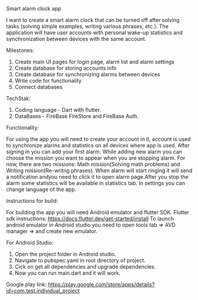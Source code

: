 Smart alarm clock app

I want to create a smart alarm clock that can be turned off after solving tasks (solving simple examples, writing various phrases, etc.). The application will have user accounts with personal wake-up statistics and synchronization between devices with the same account.

Milestones:
1. Create main UI pages for login page, alarm list and alarm settings
2. Create database for storing accounts info
3. Create database for synchronizing alarms between devices
4. Write code for functionality
5. Connect databases

TechStak:
1. Coding language - Dart with flutter.
2. DataBases - FireBase FireStore and FireBase Auth.

Functionality:

For using the app you will need to create your account in it, account is used to synchronize alarms and statistics 
on all devices where app is used. After signing in you can add your first alarm. While adding new alarm you can choose
the mission you want to appear when you are stopping alarm. For now, there are two missions: Math mission(Solving math problems) 
and Writing mission(Re-writng phrases).
When alarm will start ringing it will send a notification andyou need to click it to open alarm page.After you stop the alarm
some statistics will be available in statistics tab. 
In settings you can change language of the app.

Instructions for build:

For building the app you will need Android emulator and flutter SDK.
Flutter sdk instructions: https://docs.flutter.dev/get-started/install
To launch android emulator in Android studio you need to open tools tab 
=> AVD manager => and create new emulator.

For Android Studio:
1. Open the project folder in Android studio.
2. Navigate to pubspec.yaml in root directory of project.
3. Cick on get all dependencies and upgrade dependencies.
4. Now you can run main.dart and it will work.

Google play link:
https://play.google.com/store/apps/details?id=com.test.individual_project
